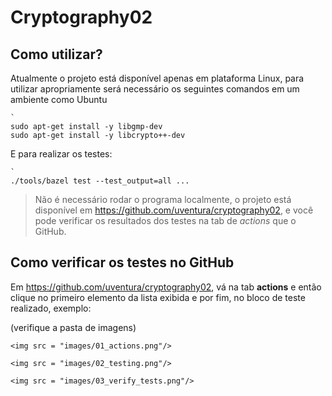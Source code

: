 # Cryptography02

## Como utilizar?

Atualmente o projeto está disponível apenas em plataforma Linux, para utilizar apropriamente será necessário os seguintes comandos em um ambiente como Ubuntu

```shell
`
sudo apt-get install -y libgmp-dev
sudo apt-get install -y libcrypto++-dev

```

E para realizar os testes:

```shell
`
./tools/bazel test --test_output=all ...
```

> Não é necessário rodar o programa localmente, o projeto está disponível em https://github.com/uventura/cryptography02, e você pode verificar os resultados dos testes na tab de *actions* que o GitHub.

## Como verificar os testes no GitHub

Em https://github.com/uventura/cryptography02, vá na tab **actions** e então clique no primeiro elemento da lista exibida e por fim, no bloco de teste realizado, exemplo:

(verifique a pasta de imagens)

`<img src = "images/01_actions.png"/>`

`<img src = "images/02_testing.png"/>`

`<img src = "images/03_verify_tests.png"/>`
